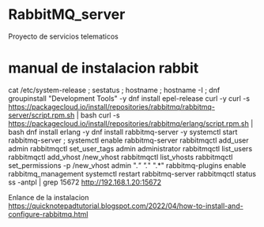 # RabbitMQ_server
Proyecto de servicios telematicos
# manual de instalacion rabbit
cat /etc/system-release ; sestatus ; hostname ; hostname -I ; dnf groupinstall "Development Tools" -y
dnf install epel-release curl -y
curl -s https://packagecloud.io/install/repositories/rabbitmq/rabbitmq-server/script.rpm.sh | bash
curl -s https://packagecloud.io/install/repositories/rabbitmq/erlang/script.rpm.sh | bash
dnf install erlang -y
dnf install rabbitmq-server -y
systemctl start rabbitmq-server ; systemctl enable rabbitmq-server
rabbitmqctl add_user admin
rabbitmqctl set_user_tags admin administrator
rabbitmqctl list_users
rabbitmqctl add_vhost /new_vhost
rabbitmqctl list_vhosts
rabbitmqctl set_permissions -p /new_vhost admin ".*" ".*" ".*"
rabbitmq-plugins enable rabbitmq_management
systemctl restart rabbitmq-server
rabbitmqctl status
ss -antpl | grep 15672
http://192.168.1.20:15672

Enlance de la instalacion
https://quicknotepadtutorial.blogspot.com/2022/04/how-to-install-and-configure-rabbitmq.html
